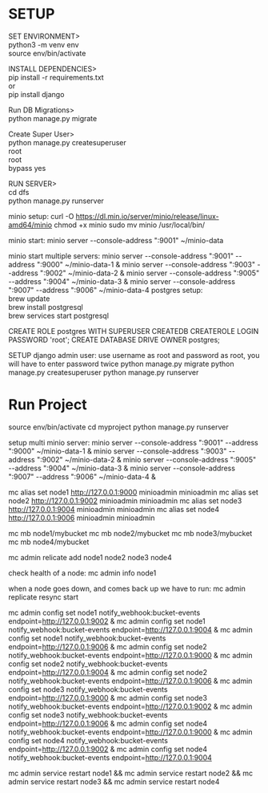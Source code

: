 # SETUP
SET ENVIRONMENT>   
python3 -m venv env   
source env/bin/activate   
   
INSTALL DEPENDENCIES>   
pip install -r requirements.txt   
or   
pip install django   
   
Run DB Migrations>   
python manage.py migrate   
   
Create Super User>   
python manage.py createsuperuser   
root   
root  
bypass yes     
   
RUN SERVER>   
cd dfs   
python manage.py runserver   

minio setup:
curl -O https://dl.min.io/server/minio/release/linux-amd64/minio
chmod +x minio
sudo mv minio /usr/local/bin/

minio start:
minio server --console-address ":9001" ~/minio-data

minio start multiple servers:
minio server --console-address ":9001" --address ":9000" ~/minio-data-1 &
minio server --console-address ":9003" --address ":9002" ~/minio-data-2 &
minio server --console-address ":9005" --address ":9004" ~/minio-data-3 &
minio server --console-address ":9007" --address ":9006" ~/minio-data-4
postgres setup:   
brew update   
brew install postgresql   
brew services start postgresql   

CREATE ROLE postgres WITH SUPERUSER CREATEDB CREATEROLE LOGIN PASSWORD 'root';
CREATE DATABASE DRIVE OWNER postgres;

SETUP django admin user: use username as root and password as root, you will have to enter password twice
python manage.py migrate
python manage.py createsuperuser
python manage.py runserver

# Run Project
source env/bin/activate
cd myproject
python manage.py runserver



setup multi minio server:
minio server --console-address ":9001" --address ":9000" ~/minio-data-1 &
minio server --console-address ":9003" --address ":9002" ~/minio-data-2 &
minio server --console-address ":9005" --address ":9004" ~/minio-data-3 &
minio server --console-address ":9007" --address ":9006" ~/minio-data-4 &


mc alias set node1 http://127.0.0.1:9000 minioadmin minioadmin
mc alias set node2 http://127.0.0.1:9002 minioadmin minioadmin
mc alias set node3 http://127.0.0.1:9004 minioadmin minioadmin
mc alias set node4 http://127.0.0.1:9006 minioadmin minioadmin

mc mb node1/mybucket
mc mb node2/mybucket
mc mb node3/mybucket
mc mb node4/mybucket

mc admin relicate add node1 node2 node3 node4

check health of a node:
mc admin info node1


when a node goes down, and comes back up we have to run:
mc admin replicate resync start



mc admin config set node1 notify_webhook:bucket-events endpoint=http://127.0.0.1:9002 &
mc admin config set node1 notify_webhook:bucket-events endpoint=http://127.0.0.1:9004 &
mc admin config set node1 notify_webhook:bucket-events endpoint=http://127.0.0.1:9006 &
mc admin config set node2 notify_webhook:bucket-events endpoint=http://127.0.0.1:9000 &
mc admin config set node2 notify_webhook:bucket-events endpoint=http://127.0.0.1:9004 &
mc admin config set node2 notify_webhook:bucket-events endpoint=http://127.0.0.1:9006 &
mc admin config set node3 notify_webhook:bucket-events endpoint=http://127.0.0.1:9000 &
mc admin config set node3 notify_webhook:bucket-events endpoint=http://127.0.0.1:9002 &
mc admin config set node3 notify_webhook:bucket-events endpoint=http://127.0.0.1:9006 &
mc admin config set node4 notify_webhook:bucket-events endpoint=http://127.0.0.1:9000 &
mc admin config set node4 notify_webhook:bucket-events endpoint=http://127.0.0.1:9002 &
mc admin config set node4 notify_webhook:bucket-events endpoint=http://127.0.0.1:9004 

mc admin service restart node1 &&
mc admin service restart node2 &&
mc admin service restart node3 &&
mc admin service restart node4
